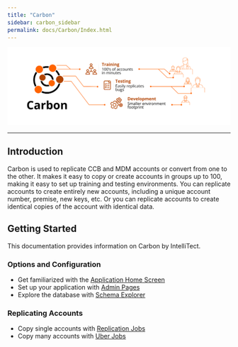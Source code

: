 ```yaml
---
title: "Carbon"
sidebar: carbon_sidebar
permalink: docs/Carbon/Index.html
---
```


 
 ![Carbon Infographic](Media/Carbon-Infographic.svg) 
 
---

## Introduction 
Carbon is used to replicate CCB and MDM accounts or convert from one to the other. It makes it easy to copy or create accounts in groups up to 100, making it easy to set up training and testing environments. You can replicate accounts to create entirely new accounts, including a unique account number, premise, new keys, etc. Or you can replicate accounts to create identical copies of the account with identical data. 
 
## Getting Started 
This documentation provides information on Carbon by IntelliTect.  
### Options and Configuration 
* Get familiarized with the [Application Home Screen](Application-Home.md) 
* Set up your application with [Admin Pages](Admin-Pages.md) 
* Explore the database with [Schema Explorer](Schema-Explorer.md) 
 
 
### Replicating Accounts 
* Copy single accounts with [Replication Jobs](Replication-Jobs.md) 
* Copy many accounts with [Uber Jobs](Uber-Jobs.md) 

